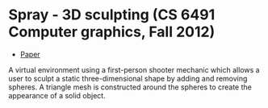 # Spray - 3D sculpting (CS 6491 Computer graphics, Fall 2012)

* [Paper](http://chris-martin.github.io/spray/spray.pdf)

A virtual environment using a first-person shooter mechanic which allows a user
to sculpt a static three-dimensional shape by adding and removing spheres.
A triangle mesh is constructed around the spheres to create the appearance of a
solid object.

